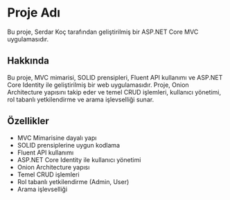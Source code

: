 # Proje Adı

Bu proje, Serdar Koç tarafından geliştirilmiş bir ASP.NET Core MVC uygulamasıdır.

## Hakkında

Bu proje, MVC mimarisi, SOLID prensipleri, Fluent API kullanımı ve ASP.NET Core Identity ile geliştirilmiş bir web uygulamasıdır. Proje, Onion Architecture yapısını takip eder ve temel CRUD işlemleri, kullanıcı yönetimi, rol tabanlı yetkilendirme ve arama işlevselliği sunar.

## Özellikler

- MVC Mimarisine dayalı yapı
- SOLID prensiplerine uygun kodlama
- Fluent API kullanımı
- ASP.NET Core Identity ile kullanıcı yönetimi
- Onion Architecture yapısı
- Temel CRUD işlemleri
- Rol tabanlı yetkilendirme (Admin, User)
- Arama işlevselliği
